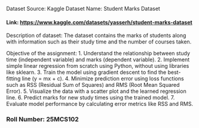 Dataset Source: Kaggle
Dataset Name: Student Marks Dataset
#### Link: https://www.kaggle.com/datasets/yasserh/student-marks-dataset

Description of dataset:
The dataset contains the marks of students along with information such as their study time and the number of courses taken.

Objective of the assignment:
	1.	Understand the relationship between study time (independent variable) and marks (dependent variable).
	2.	Implement simple linear regression from scratch using Python, without using libraries like sklearn.
	3.	Train the model using gradient descent to find the best-fitting line (y = mx + c).
	4.	Minimize prediction error using loss functions such as RSS (Residual Sum of Squares) and RMS (Root Mean Squared Error).
	5.	Visualize the data with a scatter plot and the learned regression line.
	6.	Predict marks for new study times using the trained model.
	7.	Evaluate model performance by calculating error metrics like RSS and RMS.



### Roll Number: 25MCS102
